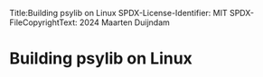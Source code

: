Title:Building psylib on Linux
SPDX-License-Identifier: MIT
SPDX-FileCopyrightText: 2024 Maarten Duijndam

# Building psylib on Linux
